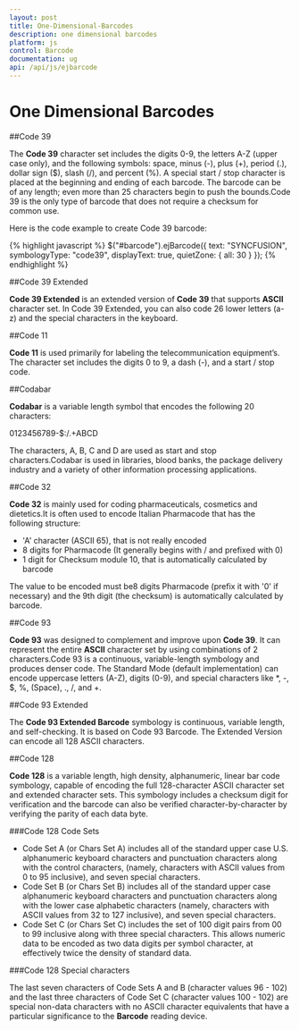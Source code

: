 ```yaml
---
layout: post
title: One-Dimensional-Barcodes
description: one dimensional barcodes
platform: js
control: Barcode
documentation: ug
api: /api/js/ejbarcode
---
```


# One Dimensional Barcodes

##Code 39

The **Code 39** character set includes the digits 0-9, the letters A-Z (upper case only), and the following symbols: space, minus (-), plus (+), period (.), dollar sign ($), slash (/), and percent (%). A special start / stop character is placed at the beginning and ending of each barcode. The barcode can be of any length; even more than 25 characters begin to push the bounds.Code 39 is the only type of barcode that does not require a checksum for common use.

Here is the code example to create Code 39 barcode:

{% highlight javascript %}
$("#barcode").ejBarcode({
   text: "SYNCFUSION",
   symbologyType: "code39",
   displayText: true,
   quietZone: {
      all: 30
   }
});
{% endhighlight %}

##Code 39 Extended

**Code 39 Extended** is an extended version of **Code 39** that supports **ASCII** character set. In Code 39 Extended, you can also code 26 lower letters (a-z) and the special characters in the keyboard.

##Code 11

**Code 11** is used primarily for labeling the telecommunication equipment’s. The character set includes the digits 0 to 9, a dash (-), and a start / stop code.

##Codabar

**Codabar** is a variable length symbol that encodes the following 20 characters:

 0123456789-$:/.+ABCD

The characters, A, B, C and D are used as start and stop characters.Codabar is used in libraries, blood banks, the package delivery industry and a variety of other information processing applications.

##Code 32

**Code 32** is mainly used for coding pharmaceuticals, cosmetics and dietetics.It is often used to encode Italian Pharmacode that has the following structure:

* 'A' character (ASCII 65), that is not really encoded
* 8 digits for Pharmacode (It generally begins with / and prefixed with 0)
* 1 digit for Checksum module 10, that is automatically calculated by barcode

The value to be encoded must be8 digits Pharmacode (prefix it with '0' if necessary) and the 9th digit (the checksum) is automatically calculated by barcode.

##Code 93

**Code 93** was designed to complement and improve upon **Code 39**. It can represent the entire **ASCII** character set by using combinations of 2 characters.Code 93 is a continuous, variable-length symbology and produces denser code. The Standard Mode (default implementation) can encode uppercase letters (A-Z), digits (0-9), and special characters like *, -, $, %, (Space), ., /, and +.

##Code 93 Extended

The **Code 93 Extended Barcode** symbology is continuous, variable length, and self-checking. It is based on Code 93 Barcode. The Extended Version can encode all 128 ASCII characters.

##Code 128

**Code 128** is a variable length, high density, alphanumeric, linear bar code symbology, capable of encoding the full 128-character ASCII character set and extended character sets. This symbology includes a checksum digit for verification and the barcode can also be verified character-by-character by verifying the parity of each data byte.

###Code 128 Code Sets

* Code Set A (or Chars Set A) includes all of the standard upper case U.S. alphanumeric keyboard characters and punctuation characters along with the control characters, (namely, characters with ASCII values from 0 to 95 inclusive), and seven special characters.
* Code Set B (or Chars Set B) includes all of the standard upper case alphanumeric keyboard characters and punctuation characters along with the lower case alphabetic characters (namely, characters with ASCII values from 32 to 127 inclusive), and seven special characters.
* Code Set C (or Chars Set C) includes the set of 100 digit pairs from 00 to 99 inclusive along with three special characters. This allows numeric data to be encoded as two data digits per symbol character, at effectively twice the density of standard data.

###Code 128 Special characters

The last seven characters of Code Sets A and B (character values 96 - 102) and the last three characters of Code Set C (character values 100 - 102) are special non-data characters with no ASCII character equivalents that have a particular significance to the **Barcode** reading device.